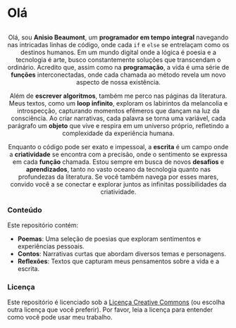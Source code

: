 # Olá

##

<div align="center">

Olá, sou **Anisio Beaumont**, um **programador em tempo integral** navegando nas intricadas linhas de código, onde cada `if` e `else` se entrelaçam como os destinos humanos. Em um mundo digital onde a lógica é poesia e a tecnologia é arte, busco constantemente soluções que transcendam o ordinário. Acredito que, assim como na **programação**, a vida é uma série de **funções** interconectadas, onde cada chamada ao método revela um novo aspecto de nossa existência.

Além de **escrever algoritmos**, também me perco nas páginas da literatura. Meus textos, como um **loop infinito**, exploram os labirintos da melancolia e introspecção, capturando momentos efêmeros que dançam na luz da consciência. Ao criar narrativas, cada palavra se torna uma variável, cada parágrafo um **objeto** que vive e respira em um universo próprio, refletindo a complexidade da experiência humana.

Enquanto o código pode ser exato e impessoal, a **escrita** é um campo onde a **criatividade** se encontra com a precisão, onde o sentimento se expressa em cada **função** chamada. Estou sempre em busca de novos **desafios** e **aprendizados**, tanto no vasto oceano da tecnologia quanto nas profundezas da literatura. Se você também navega por esses mares, convido você a se conectar e explorar juntos as infinitas possibilidades da criatividade.

</div>

### Conteúdo

Este repositório contém:

- **Poemas**: Uma seleção de poesias que exploram sentimentos e experiências pessoais.
- **Contos**: Narrativas curtas que abordam diversos temas e personagens.
- **Reflexões**: Textos que capturam meus pensamentos sobre a vida e a escrita.

### Licença

Este repositório é licenciado sob a [Licença Creative Commons](https://creativecommons.org/licenses/by-nc-nd/4.0/) (ou escolha outra licença que você preferir). Por favor, leia a licença para entender como você pode usar meu trabalho.
